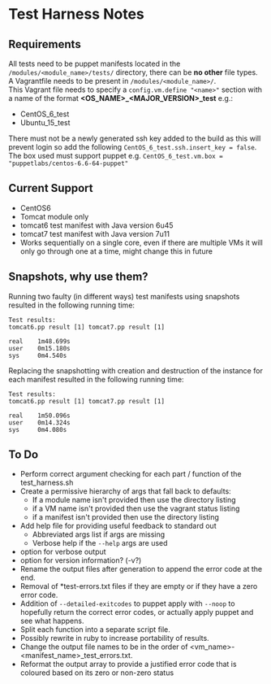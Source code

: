 # Test Harness Notes
## Requirements
All tests need to be puppet manifests located in the `/modules/<module_name>/tests/` directory, there can be **no other** file types.  
A Vagrantfile needs to be present in `/modules/<module_name>/`.  
This Vagrant file needs to specify a `config.vm.define "<name>"` section with a name of the format **<OS_NAME>_<MAJOR_VERSION>_test** e.g.:  

* CentOS_6_test
* Ubuntu_15_test

There must not be a newly generated ssh key added to the build as this will prevent login so add the following `CentOS_6_test.ssh.insert_key = false`.
The box used must support puppet e.g. `CentOS_6_test.vm.box = "puppetlabs/centos-6.6-64-puppet"` 

## Current Support
* CentOS6 
* Tomcat module only
* tomcat6 test manifest with Java version 6u45
* tomcat7 test manifest with Java version 7u11
* Works sequentially on a single core, even if there are multiple VMs it will only go through one at a time, might change this in future

## Snapshots, why use them?
Running two faulty (in different ways) test manifests using snapshots resulted in the following running time:
```
Test results:
tomcat6.pp result [1] tomcat7.pp result [1]

real    1m48.699s
user    0m15.180s
sys     0m4.540s
```
Replacing the snapshotting with creation and destruction of the instance for each manifest resulted in the following running time:
```
Test results:
tomcat6.pp result [1] tomcat7.pp result [1]

real    1m50.096s
user    0m14.324s
sys     0m4.080s

```

## To Do
* Perform correct argument checking for each part / function of the test_harness.sh
* Create a permissive hierarchy of args that fall back to defaults:
    * If a module name isn't provided then use the directory listing
    * if a VM name isn't provided then use the vagrant status listing
    * if a manifest isn't provided then use the directory listing
* Add help file for providing useful feedback to standard out
    * Abbreviated args list if args are missing
    * Verbose help if the `--help` args are used
* option for verbose output
* option for version information? (-v?)
* Rename the output files after generation to append the error code at the end.
* Removal of *test-errors.txt files if they are empty or if they have a zero error code.
* Addition of `--detailed-exitcodes` to puppet apply with `--noop` to hopefully return the correct error codes, or actually apply puppet and see what happens.
* Split each function into a separate script file.
* Possibly rewrite in ruby to increase portability of results.
* Change the output file names to be in the order of <vm_name>-<manifest_name>_test_errors.txt.
* Reformat the output array to provide a justified error code that is coloured based on its zero or non-zero status
